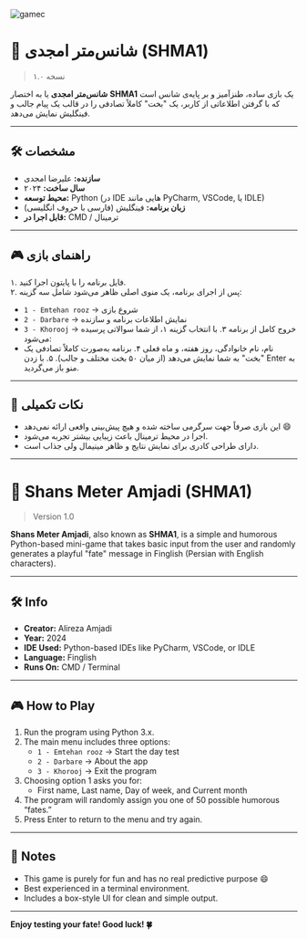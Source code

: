 ![gamec](https://github.com/user-attachments/assets/e30486d8-d1b4-47af-9c57-a0daaddd857b)



# 🎰 شانس‌متر امجدی (SHMA1)
> نسخه ۱.۰

**شانس‌متر امجدی** یا به اختصار **SHMA1** یک بازی ساده، طنزآمیز و بر پایه‌ی شانس است که با گرفتن اطلاعاتی از کاربر، یک "بخت" کاملاً تصادفی را در قالب یک پیام جالب و فینگلیش نمایش می‌دهد.

---

## 🛠️ مشخصات

- **سازنده:** علیرضا امجدی  
- **سال ساخت:** ۲۰۲۴  
- **محیط توسعه:** Python (در IDE هایی مانند PyCharm, VSCode, یا IDLE)  
- **زبان برنامه:** فینگلیش (فارسی با حروف انگلیسی)  
- **قابل اجرا در:** CMD / ترمینال

---

## 🎮 راهنمای بازی

۱. فایل برنامه را با پایتون اجرا کنید.  
۲. پس از اجرای برنامه، یک منوی اصلی ظاهر می‌شود شامل سه گزینه:
   - `1 - Emtehan rooz` → شروع بازی
   - `2 - Darbare` → نمایش اطلاعات برنامه و سازنده
   - `3 - Khorooj` → خروج کامل از برنامه
۳. با انتخاب گزینه ۱، از شما سوالاتی پرسیده می‌شود:
   - نام، نام خانوادگی، روز هفته، و ماه فعلی
۴. برنامه به‌صورت کاملاً تصادفی یک "بخت" به شما نمایش می‌دهد (از میان ۵۰ بخت مختلف و جالب).
۵. با زدن Enter به منو باز می‌گردید.

---

## 📌 نکات تکمیلی

- این بازی صرفاً جهت سرگرمی ساخته شده و هیچ پیش‌بینی واقعی ارائه نمی‌دهد 😄  
- اجرا در محیط ترمینال باعث زیبایی بیشتر تجربه می‌شود.
- دارای طراحی کادری برای نمایش نتایج و ظاهر مینیمال ولی جذاب است.

---

# 🎰 Shans Meter Amjadi (SHMA1)
> Version 1.0

**Shans Meter Amjadi**, also known as **SHMA1**, is a simple and humorous Python-based mini-game that takes basic input from the user and randomly generates a playful "fate" message in Finglish (Persian with English characters).

---

## 🛠️ Info

- **Creator:** Alireza Amjadi  
- **Year:** 2024  
- **IDE Used:** Python-based IDEs like PyCharm, VSCode, or IDLE  
- **Language:** Finglish  
- **Runs On:** CMD / Terminal

---

## 🎮 How to Play

1. Run the program using Python 3.x.  
2. The main menu includes three options:
   - `1 - Emtehan rooz` → Start the day test
   - `2 - Darbare` → About the app
   - `3 - Khorooj` → Exit the program
3. Choosing option 1 asks you for:
   - First name, Last name, Day of week, and Current month
4. The program will randomly assign you one of 50 possible humorous “fates.”
5. Press Enter to return to the menu and try again.

---

## 📌 Notes

- This game is purely for fun and has no real predictive purpose 😄  
- Best experienced in a terminal environment.
- Includes a box-style UI for clean and simple output.

---

**Enjoy testing your fate! Good luck! 🍀**
